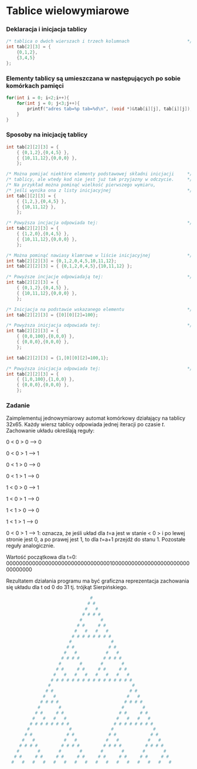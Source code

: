 # Tablice wielowymiarowe
### Deklaracja i inicjacja tablicy 
```c
/* tablica o dwóch wierszach i trzech kolumnach                      */
int tab[2][3] = {
	{0,1,2},
	{3,4,5}
}; 
```
### Elementy tablicy są umieszczana w następujących po sobie komórkach pamięci
```c		
for(int i = 0; i<2;i++){
	for(int j = 0; j<3;j++){
		printf("adres tab=%p tab=%d\n", (void *)&tab[i][j], tab[i][j]);
	}
}
```
### Sposoby na inicjację tablicy
```c
int tab[2][2][3] = {
	{ {0,1,2},{0,4,5} },
	{ {10,11,12},{0,0,0} },
	}; 

/* Można pomijać niektóre elementy podstawowej składni inicjacji     */
/* tablicy, ale wtedy kod nie jest już tak przyjazny w odczycie.     */
/* Na przykład można pominąć wielkość pierwszego wymiaru, 
/* jeśli wynika ona z listy inicjacyjnej                             */ 
int tab[][2][3] = { 
	{ {1,2,},{0,4,5} },
	{ {10,11,12} }, 
	};

/* Powyższa incjacja odpowiada tej:                                  */
int tab[2][2][3] = { 
	{ {1,2,0},{0,4,5} },
	{ {10,11,12},{0,0,0} }, 
	};

/* Można pominąć nawiasy klamrowe w liście inicjacyjnej              */
int tab[2][2][3] = {0,1,2,0,4,5,10,11,12}; 
int tab[2][2][3] = { {0,1,2,0,4,5},{10,11,12} }; 

/* Powyższe incjacje odpowiadają tej:                                */
int tab[2][2][3] = { 
	{ {0,1,2},{0,4,5} },
	{ {10,11,12},{0,0,0} }, 
	};

/* Inicjacja na podstawie wskazanego elementu                        */
int tab[2][2][3] = {[0][0][2]=100};

/* Powyższa inicjacja odpowiada tej:                                 */
int tab[2][2][3] = { 
	{ {0,0,100},{0,0,0} },
	{ {0,0,0},{0,0,0} }, 
	};

int tab[2][2][3] = {1,[0][0][2]=100,1}; 

/* Powyższa inicjacja odpowiada tej:                                 */
int tab[2][2][3] = { 
	{ {1,0,100},{1,0,0} },
	{ {0,0,0},{0,0,0} }, 
	};

```

### Zadanie
Zaimplementuj jednowymiarowy automat komórkowy działający na tablicy 32x65.
Każdy wiersz tablicy odpowiada jednej iteracji po czasie *t*. Zachowanie
układu określają reguły:

0 < 0 > 0 —> 0

0 < 0 > 1 —> 1

0 < 1 > 0 —> 0

0 < 1 > 1 —> 0

1 < 0 > 0 —> 1

1 < 0 > 1 —> 0

1 < 1 > 0 —> 0

1 < 1 > 1 —> 0

0 < 0 > 1 —> 1: oznacza, że jeśli układ dla *t*=a jest w stanie < 0 > i
po lewej stronie jest 0, a po prawej jest 1, to dla *t*=a+1 przejdź do
stanu 1. Pozostałe reguły analogicznie.

Wartość początkowa dla t=0:
00000000000000000000000000000000100000000000000000000000000000000

Rezultatem działania programu ma być graficzna reprezentacja zachowania się
układu dla t od 0 do 31 tj. trójkąt Sierpińskiego.

```zsh
                                #                                
                               # #                               
                              #   #                              
                             # # # #                             
                            #       #                            
                           # #     # #                           
                          #   #   #   #                          
                         # # # # # # # #                         
                        #               #                        
                       # #             # #                       
                      #   #           #   #                      
                     # # # #         # # # #                     
                    #       #       #       #                    
                   # #     # #     # #     # #                   
                  #   #   #   #   #   #   #   #                  
                 # # # # # # # # # # # # # # # #                 
                #                               #                
               # #                             # #               
              #   #                           #   #              
             # # # #                         # # # #             
            #       #                       #       #            
           # #     # #                     # #     # #           
          #   #   #   #                   #   #   #   #          
         # # # # # # # #                 # # # # # # # #         
        #               #               #               #        
       # #             # #             # #             # #       
      #   #           #   #           #   #           #   #      
     # # # #         # # # #         # # # #         # # # #     
    #       #       #       #       #       #       #       #    
   # #     # #     # #     # #     # #     # #     # #     # #   
  #   #   #   #   #   #   #   #   #   #   #   #   #   #   #   #  
```
